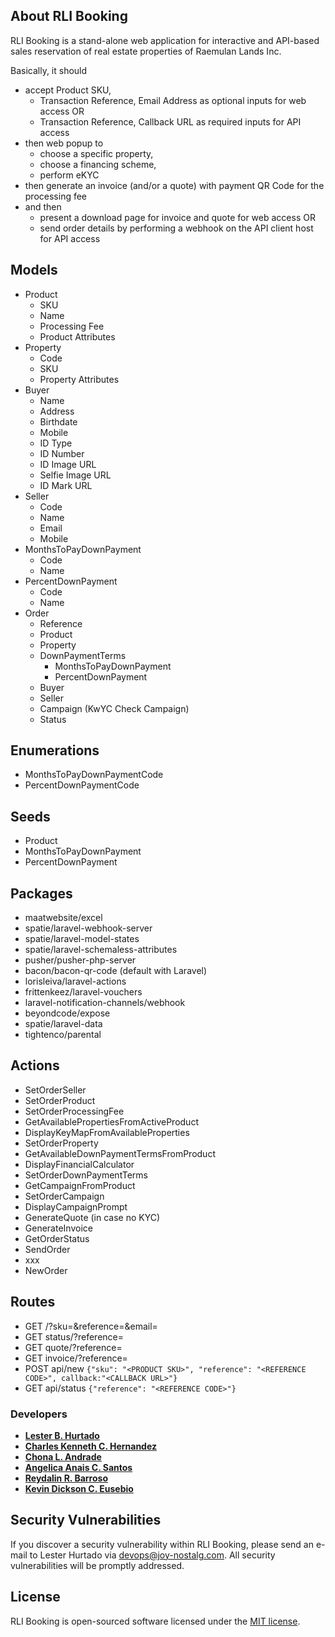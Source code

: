 ## About RLI Booking

RLI Booking is a stand-alone web application for interactive and API-based sales reservation of real estate properties of Raemulan Lands Inc.

Basically, it should 
- accept Product SKU,
  - Transaction Reference, Email Address as optional inputs for web access OR
  - Transaction Reference, Callback URL as required inputs for API access
- then web popup to 
  - choose a specific property,
  - choose a financing scheme,
  - perform eKYC
- then generate an invoice (and/or a quote) with payment QR Code for the processing fee
- and then
  - present a download page for invoice and quote for web access OR
  - send order details by performing a webhook on the API client host for API access
## Models
- Product
  - SKU
  - Name
  - Processing Fee
  - Product Attributes
- Property
  - Code
  - SKU
  - Property Attributes
- Buyer
  - Name
  - Address
  - Birthdate
  - Mobile
  - ID Type
  - ID Number
  - ID Image URL
  - Selfie Image URL
  - ID Mark URL
- Seller
  - Code
  - Name
  - Email
  - Mobile
- MonthsToPayDownPayment
  - Code
  - Name
- PercentDownPayment
  - Code
  - Name
- Order
  - Reference
  - Product
  - Property
  - DownPaymentTerms
    - MonthsToPayDownPayment
    - PercentDownPayment
  - Buyer
  - Seller
  - Campaign (KwYC Check Campaign)
  - Status
## Enumerations
- MonthsToPayDownPaymentCode
- PercentDownPaymentCode
## Seeds
- Product
- MonthsToPayDownPayment
- PercentDownPayment
## Packages
- maatwebsite/excel
- spatie/laravel-webhook-server
- spatie/laravel-model-states
- spatie/laravel-schemaless-attributes
- pusher/pusher-php-server
- bacon/bacon-qr-code (default with Laravel)
- lorisleiva/laravel-actions
- frittenkeez/laravel-vouchers
- laravel-notification-channels/webhook
- beyondcode/expose
- spatie/laravel-data
- tightenco/parental
## Actions
- SetOrderSeller
- SetOrderProduct
- SetOrderProcessingFee
- GetAvailablePropertiesFromActiveProduct
- DisplayKeyMapFromAvailableProperties
- SetOrderProperty
- GetAvailableDownPaymentTermsFromProduct
- DisplayFinancialCalculator
- SetOrderDownPaymentTerms
- GetCampaignFromProduct
- SetOrderCampaign
- DisplayCampaignPrompt
- GenerateQuote (in case no KYC)
- GenerateInvoice
- GetOrderStatus
- SendOrder
- xxx
- NewOrder
## Routes
- GET /?sku=<SKU>&reference=<REFERENCE>&email=<EMAIL>
- GET status/?reference=<REFERENCE>
- GET quote/?reference=<REFERENCE>
- GET invoice/?reference=<REFERENCE>
- POST api/new `{"sku": "<PRODUCT SKU>", "reference": "<REFERENCE CODE>", callback:"<CALLBACK URL>"}`
- GET api/status `{"reference": "<REFERENCE CODE>"}`
### Developers
- **[Lester B. Hurtado](mailto:devops@joy-nostalg.com)**
- **[Charles Kenneth C. Hernandez](mailto:cchernandez@joy-nostalg.com)**
- **[Chona L. Andrade](mailto:clandrade@joy-nostalg.com)**
- **[Angelica Anais C. Santos](mailto:aacsantos@joy-nostalg.com)**
- **[Reydalin R. Barroso](mailto:rrbarroso@joy-nostalg.com)**
- **[Kevin Dickson C. Eusebio](mailto:kceusebio@joy-nostalg.com)**

## Security Vulnerabilities

If you discover a security vulnerability within RLI Booking, please send an e-mail to Lester Hurtado via [devops@joy-nostalg.com](mailto:devops@joy-nostalg.com). All security vulnerabilities will be promptly addressed.

## License

RLI Booking is open-sourced software licensed under the [MIT license](https://opensource.org/licenses/MIT).
